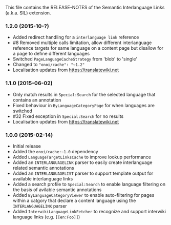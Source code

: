 This file contains the RELEASE-NOTES of the Semantic Interlanguage Links (a.k.a. SIL) extension.

### 1.2.0 (2015-10-?)

* Added redirect handling for a `interlanguage link` reference
* #8 Removed multiple calls limitation, allow different interlanguage reference targets for
  same language on a content page but disallow for a page to define different languages
* Switched `PageLanguageCacheStrategy` from 'blob' to 'single'
* Changed to `"onoi/cache": "~1.2"`
* Localisation updates from https://translatewiki.net

### 1.1.0 (2015-06-02)

* Only match results in `Special:Search` for the selected language that contains an annotation
* Fixed behaviour in `ByLanguageCategoryPage` for when languages are switched
* #32 Fixed exception in `Special:Search` for no results
* Localisation updates from https://translatewiki.net

### 1.0.0 (2015-02-14)

* Initial release
* Added the `onoi/cache:~1.0` dependency
* Added `LanguageTargetLinksCache` to improve lookup performance
* Added an `INTERLANGUAGELINK` parser to easily create interlanguage related semantic annotations
* Added an `INTERLANGUAGELIST` parser to support template output for available interlanguage links
* Added a search profile to `Special:Search` to enable language filtering on the basis of avilable semantic annotations
* Added `ByLanguageCategoryViewer` to enable auto-filtering for pages within a catgory that declare a content language using the `INTERLANGUAGELINK` parser
* Added `InterwikiLanguageLinkFetcher` to recognize and support interwiki language links (e.g. `[[en:Foo]]`)
